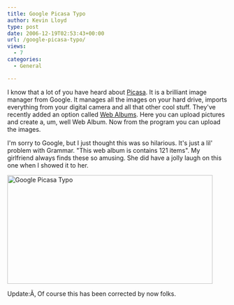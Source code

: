 ```yaml
---
title: Google Picasa Typo
author: Kevin Lloyd
type: post
date: 2006-12-19T02:53:43+00:00
url: /google-picasa-typo/
views:
  - 7
categories:
  - General

---
```

I know that a lot of you have heard about [Picasa][1]. It is a brilliant image manager from Google. It manages all the images on your hard drive, imports everything from your digital camera and all that other cool stuff. They've recently added an option called [Web Albums][2]. Here you can upload pictures and create a, um, well Web Album. Now from the program you can upload the images.

I'm sorry to Google, but I just thought this was so hilarious. It's just a lil' problem with Grammar. "This web album is contains 121 items". My girlfriend always finds these so amusing. She did have a jolly laugh on this one when I showed it to her.

<img src="/wp-content/uploads/picasa_typo.png" alt="Google Picasa Typo" title="Google Picasa Typo" border="0" height="248" width="470" />

Update:Ã‚ Of course this has been corrected by now folks.

 [1]: http://www.picasa.com
 [2]: http://picasaweb.google.com/